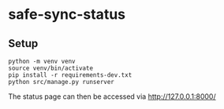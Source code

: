 # safe-sync-status

## Setup

```
python -m venv venv
source venv/bin/activate
pip install -r requirements-dev.txt
python src/manage.py runserver
```

The status page can then be accessed via http://127.0.0.1:8000/
